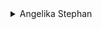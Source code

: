 <details>
<summary>Angelika Stephan</summary>

- [flickr](https://www.flickr.com/people/desomnis/)

    <details>
    <summary>Wallpapers</summary>

    <a href="https://www.flickr.com/photos/desomnis/26511988609/in/explore-2017-11-09/">
      <img src="./authors/Angelika Stephan/misty-mountains-(FHD).jpg" title="Hallstatt" width=600/>
    </a>

    </details>
</details>

